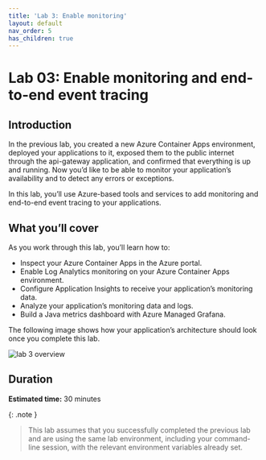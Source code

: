```yaml
---
title: 'Lab 3: Enable monitoring'
layout: default
nav_order: 5
has_children: true
---
```


# Lab 03: Enable monitoring and end-to-end event tracing

## Introduction

In the previous lab, you created a new Azure Container Apps environment, deployed your applications to it, exposed them to the public internet through the api-gateway application, and confirmed that everything is up and running. Now you’d like to be able to monitor your application’s availability and to detect any errors or exceptions.

In this lab, you’ll use Azure-based tools and services to add monitoring and end-to-end event tracing to your applications.

## What you’ll cover

As you work through this lab, you’ll learn how to:

- Inspect your Azure Container Apps in the Azure portal.
- Enable Log Analytics monitoring on your Azure Container Apps environment.
- Configure Application Insights to receive your application’s monitoring data.
- Analyze your application’s monitoring data and logs.
- Build a Java metrics dashboard with Azure Managed Grafana.

The following image shows how your application’s architecture should look once you complete this lab.

![lab 3 overview](../../images/acalab3.png)

## Duration

**Estimated time:** 30 minutes

{: .note }
> This lab assumes that you successfully completed the previous lab and are using the same lab environment, including your command-line session, with the relevant environment variables already set.

